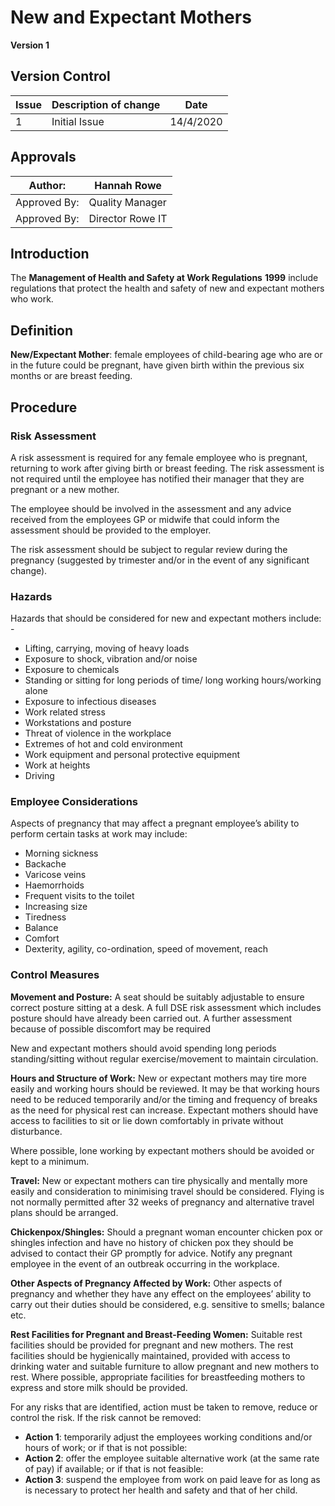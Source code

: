 # New and Expectant Mothers

**Version 1**

## Version Control

| **Issue** | **Description of change** | **Date**  |
| --------- | ------------------------- | --------- |
| 1         | Initial Issue             | 14/4/2020 |

## Approvals

| Author:      | Hannah Rowe      |
| ------------ | ---------------- |
| Approved By: | Quality Manager  |
| Approved By: | Director Rowe IT |

## Introduction

The **Management of Health and Safety at Work Regulations** **1999** include regulations that protect the health and safety of new and expectant mothers who work. 

## Definition 

**New/Expectant Mother**: female employees of child-bearing age who are or in the future could be pregnant, have given birth within the previous six months or are breast feeding. 

## Procedure 

### Risk Assessment 

A risk assessment is required for any female employee who is pregnant, returning to work after giving birth or breast feeding. The risk assessment is not required until the employee has notified their manager that they are pregnant or a new mother. 

The employee should be involved in the assessment and any advice received from the employees GP or midwife that could inform the assessment should be provided to the employer. 

The risk assessment should be subject to regular review during the pregnancy (suggested by trimester and/or in the event of any significant change). 

### Hazards 

Hazards that should be considered for new and expectant mothers include: - 

- Lifting, carrying, moving of heavy loads 
- Exposure to shock, vibration and/or noise 
- Exposure to chemicals 
- Standing or sitting for long periods of time/ long working hours/working alone 
- Exposure to infectious diseases 
- Work related stress 
- Workstations and posture 
- Threat of violence in the workplace 
- Extremes of hot and cold environment 
- Work equipment and personal protective equipment 
- Work at heights 
- Driving 

### Employee Considerations 

Aspects of pregnancy that may affect a pregnant employee’s ability to perform certain tasks at work may include: 

- Morning sickness 
- Backache 
- Varicose veins 
- Haemorrhoids 
- Frequent visits to the toilet 
- Increasing size 
- Tiredness 
- Balance 
- Comfort 
- Dexterity, agility, co-ordination, speed of movement, reach 

### Control Measures 

**Movement and Posture:** A seat should be suitably adjustable to ensure correct posture sitting at a desk. A full DSE risk assessment which includes posture should have already been carried out. A further assessment because of possible discomfort may be required 

New and expectant mothers should avoid spending long periods standing/sitting without regular exercise/movement to maintain circulation. 

**Hours and Structure of Work:** New or expectant mothers may tire more easily and working hours should be reviewed. It may be that working hours need to be reduced temporarily and/or the timing and frequency of breaks as the need for physical rest can increase. Expectant mothers should have access to facilities to sit or lie down comfortably in private without disturbance.

Where possible, lone working by expectant mothers should be avoided or kept to a minimum. 

**Travel:** New or expectant mothers can tire physically and mentally more easily and consideration to minimising travel should be considered. Flying is not normally permitted after 32 weeks of pregnancy and alternative travel plans should be arranged. 

**Chickenpox/Shingles:** Should a pregnant woman encounter chicken pox or shingles infection and have no history of chicken pox they should be advised to contact their GP promptly for advice. Notify any pregnant employee in the event of an outbreak occurring in the workplace. 

**Other Aspects of Pregnancy Affected by Work:** Other aspects of pregnancy and whether they have any effect on the employees’ ability to carry out their duties should be considered, e.g. sensitive to smells; balance etc. 

**Rest Facilities for Pregnant and Breast-Feeding Women:** Suitable rest facilities should be provided for pregnant and new mothers. The rest facilities should be hygienically maintained, provided with access to drinking water and suitable furniture to allow pregnant and new mothers to rest. Where possible, appropriate facilities for breastfeeding mothers to express and store milk should be provided. 

For any risks that are identified, action must be taken to remove, reduce or control the risk. If the risk cannot be removed: 

- **Action 1**: temporarily adjust the employees working conditions and/or hours of work; or if that is not possible: 
- **Action 2**: offer the employee suitable alternative work (at the same rate of pay) if available; or if that is not feasible: 
- **Action 3**: suspend the employee from work on paid leave for as long as is necessary to protect her health and safety and that of her child. 